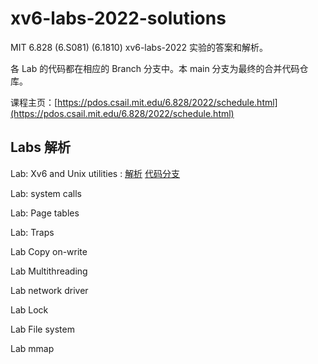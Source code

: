 # xv6-labs-2022-solutions

MIT 6.828 (6.S081) (6.1810) xv6-labs-2022 实验的答案和解析。

各 Lab 的代码都在相应的 Branch 分支中。本 main 分支为最终的合并代码仓库。

课程主页：[https://pdos.csail.mit.edu/6.828/2022/schedule.html](https://pdos.csail.mit.edu/6.828/2022/schedule.html)

## Labs 解析

Lab: Xv6 and Unix utilities : [解析](https://github.com/flyto2035/xv6-labs-2022/blob/main/doc/utils.md) [代码分支](https://github.com/flyto2035/xv6-labs-2022-solutions/tree/util)

Lab: system calls

Lab: Page tables

Lab: Traps

Lab Copy on-write

Lab Multithreading

Lab network driver

Lab Lock

Lab File system

Lab mmap
